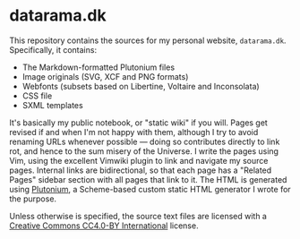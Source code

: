 datarama.dk
===========
This repository contains the sources for my personal
website, `datarama.dk`. Specifically, it contains: 

* The Markdown-formatted Plutonium files
* Image originals (SVG, XCF and PNG formats)
* Webfonts (subsets based on Libertine, Voltaire and Inconsolata)
* CSS file
* SXML templates

It's basically my public notebook, or "static wiki" if you
will. Pages get revised if and when I'm not happy with
them, although I try to avoid renaming URLs whenever
possible — doing so contributes directly to link rot, and
hence to the sum misery of the Universe. I write the pages
using Vim, using the excellent Vimwiki plugin to link and
navigate my source pages. Internal links are
bidirectional, so that each page has a "Related Pages"
sidebar section with all pages that link to it. The HTML
is generated using
[Plutonium](https://github.com/datarama-dk/plutonium), a
Scheme-based custom static HTML generator I wrote for the
purpose.

Unless otherwise is specified, the source text files are
licensed with a [Creative Commons CC4.0-BY
International](https://github.com/datarama-dk/datarama.dk/LICENSE.md)
license.
